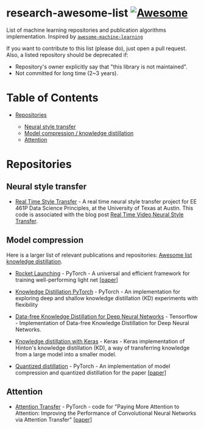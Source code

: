 # research-awesome-list [![Awesome](https://cdn.rawgit.com/sindresorhus/awesome/d7305f38d29fed78fa85652e3a63e154dd8e8829/media/badge.svg)](https://github.com/sindresorhus/awesome)

List of machine learning repositories and publication algorithms implementation. Inspired by
[`awesome-machine-learning`](https://github.com/josephmisiti/awesome-machine-learning)

If you want to contribute to this list (please do), just open a pull request.
Also, a listed repository should be deprecated if:

- Repository's owner explicitly say that "this library is not maintained".
- Not committed for long time (2~3 years).

# Table of Contents

- [Repositories](#repositories)

    - [Neural style transfer](#neural-style-transfer)
    - [Model compression / knowledge distillation](#model-compression)
    - [Attention](#attention)


# Repositories

## Neural style transfer

- [Real Time Style Transfer](https://github.com/jsigee87/real-time-style-transfer) - A real time neural style transfer project for EE 461P Data Science Principles, at the University of Texas at Austin. This code is associated with the blog post [Real Time Video Neural Style Transfer](https://towardsdatascience.com/real-time-video-neural-style-transfer-9f6f84590832).

## Model compression
Here is a larger list of relevant publications and repositories: [Awesome list knowledge distillation](https://github.com/dkozlov/awesome-knowledge-distillation).

- [Rocket Launching](https://github.com/zhougr1993/Rocket-Launching) - PyTorch - A universal and efficient framework for training well-performing light net [[paper]](https://arxiv.org/abs/1708.04106) 

- [Knowledge Distillation PyTorch](https://github.com/peterliht/knowledge-distillation-pytorch) - PyTorch - An implementation for exploring deep and shallow knowledge distillation (KD) experiments with flexibility

- [Data-free Knowledge Distillation for Deep Neural Networks](https://github.com/iRapha/replayed_distillation) - Tensorflow - Implementation of Data-free Knowledge Distillation for Deep Neural Networks.

- [Knowledge distillation with Keras](https://github.com/TropComplique/knowledge-distillation-keras) - Keras - Keras implementation of Hinton's knowledge distillation (KD), a way of transferring knowledge from a large model into a smaller model.

- [Quantized distillation](https://github.com/antspy/quantized_distillation) - PyTorch - An implementation of model compression and quantized distillation for the paper [[paper]](https://arxiv.org/abs/1802.05668)
## Attention

- [Attention Transfer](https://github.com/szagoruyko/attention-transfer) - PyTorch - code for "Paying More Attention to Attention: Improving the Performance of Convolutional Neural Networks via Attention Transfer" [[paper]](https://arxiv.org/abs/1612.03928)

